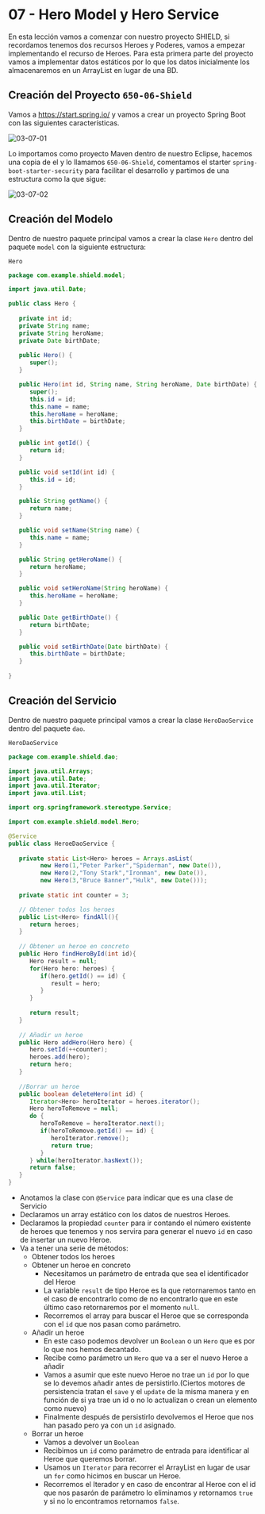 # 07 - Hero Model y Hero Service

En esta lección vamos a comenzar con nuestro proyecto SHIELD, si recordamos tenemos dos recursos Heroes y Poderes, vamos a empezar implementando el recurso de Heroes. Para esta primera parte del proyecto vamos a implementar datos estáticos por lo que los datos inicialmente los almacenaremos en un ArrayList en lugar de una BD.

## Creación del Proyecto `650-06-Shield`

Vamos a https://start.spring.io/ y vamos a crear un proyecto Spring Boot con las siguientes características.

![03-07-01](images/03-07-01.png)

Lo importamos como proyecto Maven dentro de nuestro Eclipse, hacemos una copia de el y lo llamamos `650-06-Shield`, comentamos el starter `spring-boot-starter-security` para facilitar el desarrollo y partimos de una estructura como la que sigue:

![03-07-02](images/03-07-02.png)

## Creación del Modelo

Dentro de nuestro paquete principal vamos a crear la clase `Hero` dentro del paquete `model` con la siguiente estructura:

`Hero`

```java
package com.example.shield.model;

import java.util.Date;

public class Hero {
	
   private int id;
   private String name;
   private String heroName;
   private Date birthDate;
	
   public Hero() {
      super();
   }

   public Hero(int id, String name, String heroName, Date birthDate) {
      super();
      this.id = id;
      this.name = name;
      this.heroName = heroName;
      this.birthDate = birthDate;
   }

   public int getId() {
      return id;
   }

   public void setId(int id) {
      this.id = id;
   }

   public String getName() {
      return name;
   }

   public void setName(String name) {
      this.name = name;
   }

   public String getHeroName() {
      return heroName;
   }

   public void setHeroName(String heroName) {
      this.heroName = heroName;
   }

   public Date getBirthDate() {
      return birthDate;
   }

   public void setBirthDate(Date birthDate) {
      this.birthDate = birthDate;
   }
	
}
```

## Creación del Servicio

Dentro de nuestro paquete principal vamos a crear la clase `HeroDaoService` dentro del paquete `dao`. 

`HeroDaoService`

```java
package com.example.shield.dao;

import java.util.Arrays;
import java.util.Date;
import java.util.Iterator;
import java.util.List;

import org.springframework.stereotype.Service;

import com.example.shield.model.Hero;

@Service
public class HeroeDaoService {
	
   private static List<Hero> heroes = Arrays.asList(
         new Hero(1,"Peter Parker","Spiderman", new Date()),
         new Hero(2,"Tony Stark","Ironman", new Date()),
         new Hero(3,"Bruce Banner","Hulk", new Date()));
	
   private static int counter = 3;

   // Obtener todos los heroes
   public List<Hero> findAll(){
      return heroes;
   }
   
   // Obtener un heroe en concreto
   public Hero findHeroById(int id){
      Hero result = null;
      for(Hero hero: heroes) {
         if(hero.getId() == id) {
            result = hero;
         }
      }
		
      return result;
   }
	
   // Añadir un heroe
   public Hero addHero(Hero hero) {
      hero.setId(++counter);
      heroes.add(hero);
      return hero;
   }
	
   //Borrar un heroe
   public boolean deleteHero(int id) {
      Iterator<Hero> heroIterator = heroes.iterator();
      Hero heroToRemove = null;
      do {
         heroToRemove = heroIterator.next();
         if(heroToRemove.getId() == id) {
            heroIterator.remove();
            return true;
         }
      } while(heroIterator.hasNext());
      return false;
   }
}
```
* Anotamos la clase con `@Service` para indicar que es una clase de Servicio
* Declaramos un array estático con los datos de nuestros Heroes.
* Declaramos la propiedad `counter` para ir contando el número existente de heroes que tenemos y nos servira para generar el nuevo `id` en caso de insertar un nuevo Heroe.
* Va a tener una serie de métodos:
   * Obtener todos los heroes
   * Obtener un heroe en concreto
      * Necesitamos un parámetro de entrada que sea el identificador del Heroe
      * La variable `result` de tipo Heroe es la que retornaremos tanto en el caso de encontrarlo como de no encontrarlo que en este último caso retornaremos por el momento `null`.
      * Recorremos el array para buscar el Heroe que se corresponda con el `id` que nos pasan como parámetro.
   * Añadir un heroe
      * En este caso podemos devolver un `Boolean` o un `Hero` que es por lo que nos hemos decantado.
      * Recibe como parámetro un `Hero` que va a ser el nuevo Heroe a añadir
      * Vamos a asumir que este nuevo Heroe no trae un `id` por lo que se lo devemos añadir antes de persistirlo.(Ciertos motores de persistencia tratan el `save` y el `update` de la misma manera y en función de si ya trae un id o no lo actualizan o crean un elemento como nuevo)
      * Finalmente después de persistirlo devolvemos el Heroe que nos han pasado pero ya con un `id` asignado.
   * Borrar un heroe
      * Vamos a devolver un `Boolean`
      * Recibimos un `id` como parámetro de entrada para identificar al Heroe que queremos borrar.
      * Usamos un `Iterator` para recorrer el ArrayList en lugar de usar un `for` como hicimos en buscar un Heroe.
      * Recorremos el Iterador y en caso de encontrar al Heroe con el id que nos pasarón de parámetro lo eliminamos y retornamos `true` y si no lo encontramos retornamos `false`.
      
